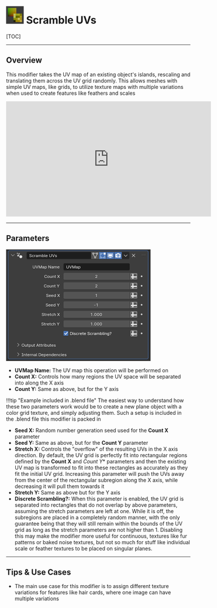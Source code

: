 # ![icon](../img/icons/scramble_uvs.png) Scramble UVs

[TOC]

---

## Overview
This modifier takes the UV map of an existing object's islands, rescaling and translating them across the UV grid randomly. This allows meshes with simple UV maps, like grids, to utilize texture maps with multiple variations when used to create features like feathers and scales

<iframe width="560" height="315" src="https://www.youtube.com/embed/iIEyYasQYSs?si=NNQxbBgqOgoOzgC9" title="YouTube video player" frameborder="0" allow="accelerometer; autoplay; clipboard-write; encrypted-media; gyroscope; picture-in-picture; web-share" allowfullscreen></iframe>

---

## Parameters
![Parameters](params/scramble_uvs.PNG)

* **UVMap Name:** The UV map this operation will be performed on
* **Count X:** Controls how many regions the UV space will be separated into along the X axis
* **Count Y:** Same as above, but for the Y axis

!!!tip "Example included in .blend file"
    The easiest way to understand how these two parameters work would be to create a new plane object with a color grid texture, and simply adjusting them. Such a setup is included in the .blend file this modifier is packed in

* **Seed X:** Random number generation seed used for the **Count X** parameter
* **Seed Y:** Same as above, but for the **Count Y** parameter
* **Stretch X:** Controls the "overflow" of the resulting UVs in the X axis direction. By default, the UV grid is perfectly fit into rectangular regions defined by the **Count X** and *Count Y** parameters and then the existing UV map is transformed to fit into these rectangles as accurately as they fit the initial UV grid. Increasing this parameter will push the UVs away from the center of the rectangular subregion along the X axis, while decreasing it will pull them towards it
* **Stretch Y:** Same as above but for the Y axis
* **Discrete Scrambling?:** When this parameter is enabled, the UV grid is separated into rectangles that do not overlap by above parameters, assuming the stretch parameters are left at one. While it is off, the subregions are placed in a completely random manner, with the only guarantee being that they will still remain within the bounds of the UV grid as long as the stretch parameters are not higher than 1. Disabling this may make the modifier more useful for continuous, textures like fur patterns or baked noise textures, but not so much for stuff like individual scale or feather textures to be placed on singular planes.

---

## Tips & Use Cases
* The main use case for this modifier is to assign different texture variations for features like hair cards, where one image can have multiple variations